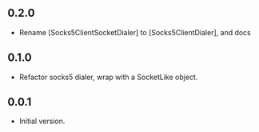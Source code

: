 ## 0.2.0

- Rename [Socks5ClientSocketDialer] to [Socks5ClientDialer], and docs

## 0.1.0

- Refactor socks5 dialer, wrap with a SocketLike object.

## 0.0.1

- Initial version.
